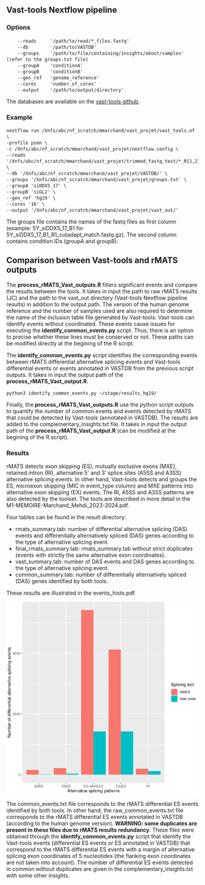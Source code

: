 ## Vast-tools Nextflow pipeline

### Options

```
    --reads     '/path/to/read/*_files.fastq'
    --db        '/path/to/VASTDB' 
    --groups    '/path/to/file/containing/insights/about/samples' (refer to the groups.txt file) 
    --groupA    'conditionA' 
    --groupB    'conditionB' 
    --gen_ref   'genome_reference' 
    --cores     'number_of_cores' 
    --output    '/path/to/output/directory'
``` 

The databases are available on the [vast-tools github](https://github.com/vastgroup/vast-tools).

### Example

```
nextflow run /Xnfs/abc/nf_scratch/mmarchand/vast_projet/vast_tools.nf \
-profile psmn \
-c /Xnfs/abc/nf_scratch/mmarchand/vast_projet/nextflow.config \
--reads '/Xnfs/abc/nf_scratch/mmarchand/vast_projet/trimmed_fastq_test/*_R{1,2}_cutadapt_match.fastq.gz' \
--db '/Xnfs/abc/nf_scratch/mmarchand/vast_projet/VASTDB/' \
--groups '/Xnfs/abc/nf_scratch/mmarchand/vast_projet/groups.txt' \
--groupA 'siDDX5_17' \
--groupB 'siGL2' \
--gen_ref 'hg19' \
--cores '16' \
--output '/Xnfs/abc/nf_scratch/mmarchand/vast_projet/vast_out/' 
```

The groups file contains the names of the fastq files as first column (example: 5Y_siDDX5_17_B1 for 5Y_siDDX5_17_B1_R1_cutadapt_match.fastq.gz). The second column contains condition IDs (groupA and groupB).

## Comparison between Vast-tools and rMATS outputs

The **process_rMATS_Vast_outputs.R** filters significant events and compare the results between the tools. It takes in input the path to raw rMATS results (JC) and the path to the vast_out directory (Vast-tools Nextflow pipeline results) in addition to the output path. The version of the human genome reference and the number of samples used are also required to determine the name of the inclusion table file generated by Vast-tools. Vast-tools can identify events without coordinated. These events cause issues for executing the **identify_common_events.py** script. Thus, there is an option to precise whether these lines must be conserved or not. These paths can be modified directly at the begining of the R script.  

The **identify_common_events.py** script identifies the corresponding events between rMATS differential alternative splicing events and Vast-tools differential events or events annotated in VASTDB from the previous script outputs. It takes in input the output path of the **process_rMATS_Vast_output.R**.

```
python3 identify_common_events.py ~/stage/results_hg19/
```

Finally, the **process_rMATS_Vast_outputs.R** use the python script outputs to quantify the number of common events and events detected by rMATS that could be detected by Vast-tools (annotated in VASTDB). The results are added to the complementary_insights.txt file. It takes in input the output path of the **process_rMATS_Vast_output.R** (can be modified at the begining of the R script).

### Results

rMATS detects exon skipping (ES), mutually exclusive exons (MXE), retained intron (RI), alternative 5' and 3' splice sites (A5SS and A3SS) alternative splicing events. In other hand, Vast-tools detects and groups the ES, microexon skipping (MIC in event_type column) and MXE patterns into alternative exon skipping (EX) events. The RI, A5SS and A3SS patterns are also detected by the toolset. 
The tools are described in more detail in the M1-MEMOIRE-Marchand_Mehdi_2023-2024.pdf.

Four tables can be found in the result directory:  
  - rmats_summary.tab: number of differential alternative splicing (DAS) events and differentially alternatively spliced (DAS) genes according to the type of alternative splicing event.  
  - final_rmats_summary.tab: rmats_summary.tab without strict duplicates (events with strictly the same alternative exon coordinates).  
  - vast_summary.tab: number of DAS events and DAS genes according to the type of alternative splicing event.  
  - common_summary.tab: number of differentially alternatively spliced (DAS) genes identified by both tools.

These results are illustrated in the events_histo.pdf.

![DAS_plot](https://github.com/mehdiretif/M1_internship/blob/main/image/example_events_histo.png)


The common_events.txt file corresponds to the rMATS differential ES events identified by both tools. In other hand, the raw_common_events.txt file corresponds to the rMATS differential ES events annotated in VASTDB (according to the human genome version). **WARNING: some duplicates are present in these files due to rMATS results redundancy**. These files were obtained through the **identify_common_events.py** script that identify the Vast-tools events (differential ES events or ES annotated in VASTDB) that correspond to the rMATS differential ES events with a margin of alternative splicing exon coordinates of 5 nucleotides (the flanking exon coordinates are not taken into account). 
The number of differential ES events detected in common without duplicates are given in the complementary_insights.txt with some other insights. 

